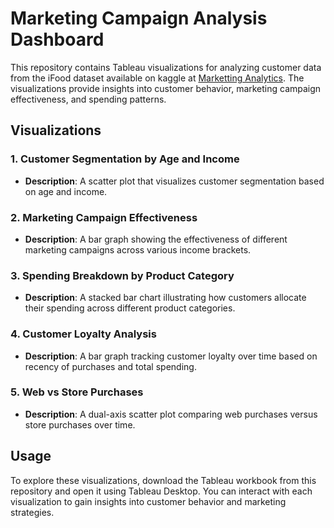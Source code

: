 # Marketing Campaign Analysis Dashboard

This repository contains Tableau visualizations for analyzing customer data from the iFood dataset available on kaggle at [Marketting Analytics](https://www.kaggle.com/datasets/jackdaoud/marketing-data). The visualizations provide insights into customer behavior, marketing campaign effectiveness, and spending patterns.

## Visualizations

### 1. Customer Segmentation by Age and Income
- **Description**: A scatter plot that visualizes customer segmentation based on age and income. 

### 2. Marketing Campaign Effectiveness 
- **Description**: A bar graph showing the effectiveness of different marketing campaigns across various income brackets.

### 3. Spending Breakdown by Product Category 
- **Description**: A stacked bar chart illustrating how customers allocate their spending across different product categories.

### 4. Customer Loyalty Analysis 
- **Description**: A bar graph tracking customer loyalty over time based on recency of purchases and total spending.

### 5. Web vs Store Purchases 
- **Description**: A dual-axis scatter plot comparing web purchases versus store purchases over time.

## Usage

To explore these visualizations, download the Tableau workbook from this repository and open it using Tableau Desktop. You can interact with each visualization to gain insights into customer behavior and marketing strategies.


